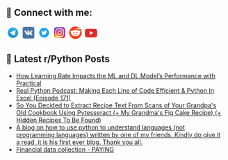 ## 🔎 Connect with me:
[<img src="https://github.com/bullbesh/bullbesh/blob/main/images/Telegram.png" width="32" height="32" />](https://t.me/bullbesh)
[<img src="https://github.com/bullbesh/bullbesh/blob/main/images/VK.png" width="32" height="32" />](https://vk.com/bullbesh)
[<img src="https://github.com/bullbesh/bullbesh/blob/main/images/Twitter.png" width="32" height="32" />](https://twitter.com/bullbesh1)
[<img src="https://github.com/bullbesh/bullbesh/blob/main/images/Instagram.png" width="32" height="32" />](https://www.instagram.com/bullbesh)
[<img src="https://github.com/bullbesh/bullbesh/blob/main/images/Reddit.png" width="32" height="32" />](https://www.reddit.com/user/bullbesh)
[<img src="https://github.com/bullbesh/bullbesh/blob/main/images/YouTube.png" width="32" height="32" />](https://www.youtube.com/channel/UCtfjRs6uzgq5mfm8S06WTcg)

## 📕 Latest r/Python Posts
<!-- BLOG-POST-LIST:START -->
- [How Learning Rate Impacts the ML and DL Model’s Performance with Practical](https://www.reddit.com/r/Python/comments/16f237u/how_learning_rate_impacts_the_ml_and_dl_models/)
- [Real Python Podcast: Making Each Line of Code Efficient &amp; Python In Excel &lpar;Episode 171&rpar;](https://www.reddit.com/r/Python/comments/16f1me3/real_python_podcast_making_each_line_of_code/)
- [So You Decided to Extract Recipe Text From Scans of Your Grandpa&#39;s Old Cookbook Using Pytesseract &lpar;+ My Grandma&#39;s Fig Cake Recipe&rpar; &lpar;+ Hidden Recipes To Be Found&rpar;](https://www.reddit.com/r/Python/comments/16f0yla/so_you_decided_to_extract_recipe_text_from_scans/)
- [A blog on how to use python to understand languages &lpar;not programming languages&rpar; written by one of my friends. Kindly do give it a read, it is his first ever blog. Thank you all.](https://www.reddit.com/r/Python/comments/16ez0l2/a_blog_on_how_to_use_python_to_understand/)
- [Financial data collection - PAYING](https://www.reddit.com/r/Python/comments/16eycbd/financial_data_collection_paying/)
<!-- BLOG-POST-LIST:END -->
